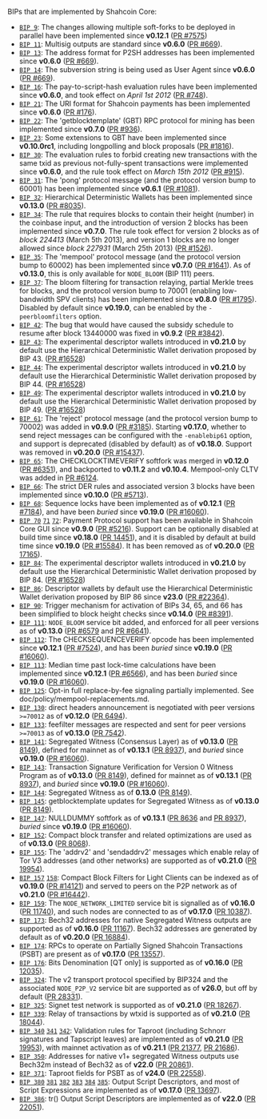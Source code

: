 BIPs that are implemented by Shahcoin Core:

* [`BIP 9`](https://github.com/shahcoin/bips/blob/master/bip-0009.mediawiki): The changes allowing multiple soft-forks to be deployed in parallel have been implemented since **v0.12.1**  ([PR #7575](https://github.com/shahcoin/shahcoin/pull/7575))
* [`BIP 11`](https://github.com/shahcoin/bips/blob/master/bip-0011.mediawiki): Multisig outputs are standard since **v0.6.0** ([PR #669](https://github.com/shahcoin/shahcoin/pull/669)).
* [`BIP 13`](https://github.com/shahcoin/bips/blob/master/bip-0013.mediawiki): The address format for P2SH addresses has been implemented since **v0.6.0** ([PR #669](https://github.com/shahcoin/shahcoin/pull/669)).
* [`BIP 14`](https://github.com/shahcoin/bips/blob/master/bip-0014.mediawiki): The subversion string is being used as User Agent since **v0.6.0** ([PR #669](https://github.com/shahcoin/shahcoin/pull/669)).
* [`BIP 16`](https://github.com/shahcoin/bips/blob/master/bip-0016.mediawiki): The pay-to-script-hash evaluation rules have been implemented since **v0.6.0**, and took effect on *April 1st 2012* ([PR #748](https://github.com/shahcoin/shahcoin/pull/748)).
* [`BIP 21`](https://github.com/shahcoin/bips/blob/master/bip-0021.mediawiki): The URI format for Shahcoin payments has been implemented since **v0.6.0** ([PR #176](https://github.com/shahcoin/shahcoin/pull/176)).
* [`BIP 22`](https://github.com/shahcoin/bips/blob/master/bip-0022.mediawiki): The 'getblocktemplate' (GBT) RPC protocol for mining has been implemented since **v0.7.0** ([PR #936](https://github.com/shahcoin/shahcoin/pull/936)).
* [`BIP 23`](https://github.com/shahcoin/bips/blob/master/bip-0023.mediawiki): Some extensions to GBT have been implemented since **v0.10.0rc1**, including longpolling and block proposals ([PR #1816](https://github.com/shahcoin/shahcoin/pull/1816)).
* [`BIP 30`](https://github.com/shahcoin/bips/blob/master/bip-0030.mediawiki): The evaluation rules to forbid creating new transactions with the same txid as previous not-fully-spent transactions were implemented since **v0.6.0**, and the rule took effect on *March 15th 2012* ([PR #915](https://github.com/shahcoin/shahcoin/pull/915)).
* [`BIP 31`](https://github.com/shahcoin/bips/blob/master/bip-0031.mediawiki): The 'pong' protocol message (and the protocol version bump to 60001) has been implemented since **v0.6.1** ([PR #1081](https://github.com/shahcoin/shahcoin/pull/1081)).
* [`BIP 32`](https://github.com/shahcoin/bips/blob/master/bip-0032.mediawiki): Hierarchical Deterministic Wallets has been implemented since **v0.13.0** ([PR #8035](https://github.com/shahcoin/shahcoin/pull/8035)).
* [`BIP 34`](https://github.com/shahcoin/bips/blob/master/bip-0034.mediawiki): The rule that requires blocks to contain their height (number) in the coinbase input, and the introduction of version 2 blocks has been implemented since **v0.7.0**. The rule took effect for version 2 blocks as of *block 224413* (March 5th 2013), and version 1 blocks are no longer allowed since *block 227931* (March 25th 2013) ([PR #1526](https://github.com/shahcoin/shahcoin/pull/1526)).
* [`BIP 35`](https://github.com/shahcoin/bips/blob/master/bip-0035.mediawiki): The 'mempool' protocol message (and the protocol version bump to 60002) has been implemented since **v0.7.0** ([PR #1641](https://github.com/shahcoin/shahcoin/pull/1641)). As of **v0.13.0**, this is only available for `NODE_BLOOM` (BIP 111) peers.
* [`BIP 37`](https://github.com/shahcoin/bips/blob/master/bip-0037.mediawiki): The bloom filtering for transaction relaying, partial Merkle trees for blocks, and the protocol version bump to 70001 (enabling low-bandwidth SPV clients) has been implemented since **v0.8.0** ([PR #1795](https://github.com/shahcoin/shahcoin/pull/1795)). Disabled by default since **v0.19.0**, can be enabled by the `-peerbloomfilters` option.
* [`BIP 42`](https://github.com/shahcoin/bips/blob/master/bip-0042.mediawiki): The bug that would have caused the subsidy schedule to resume after block 13440000 was fixed in **v0.9.2** ([PR #3842](https://github.com/shahcoin/shahcoin/pull/3842)).
* [`BIP 43`](https://github.com/shahcoin/bips/blob/master/bip-0043.mediawiki): The experimental descriptor wallets introduced in **v0.21.0** by default use the Hierarchical Deterministic Wallet derivation proposed by BIP 43. ([PR #16528](https://github.com/shahcoin/shahcoin/pull/16528))
* [`BIP 44`](https://github.com/shahcoin/bips/blob/master/bip-0044.mediawiki): The experimental descriptor wallets introduced in **v0.21.0** by default use the Hierarchical Deterministic Wallet derivation proposed by BIP 44. ([PR #16528](https://github.com/shahcoin/shahcoin/pull/16528))
* [`BIP 49`](https://github.com/shahcoin/bips/blob/master/bip-0049.mediawiki): The experimental descriptor wallets introduced in **v0.21.0** by default use the Hierarchical Deterministic Wallet derivation proposed by BIP 49. ([PR #16528](https://github.com/shahcoin/shahcoin/pull/16528))
* [`BIP 61`](https://github.com/shahcoin/bips/blob/master/bip-0061.mediawiki): The 'reject' protocol message (and the protocol version bump to 70002) was added in **v0.9.0** ([PR #3185](https://github.com/shahcoin/shahcoin/pull/3185)). Starting **v0.17.0**, whether to send reject messages can be configured with the `-enablebip61` option, and support is deprecated (disabled by default) as of **v0.18.0**. Support was removed in **v0.20.0** ([PR #15437](https://github.com/shahcoin/shahcoin/pull/15437)).
* [`BIP 65`](https://github.com/shahcoin/bips/blob/master/bip-0065.mediawiki): The CHECKLOCKTIMEVERIFY softfork was merged in **v0.12.0** ([PR #6351](https://github.com/shahcoin/shahcoin/pull/6351)), and backported to **v0.11.2** and **v0.10.4**. Mempool-only CLTV was added in [PR #6124](https://github.com/shahcoin/shahcoin/pull/6124).
* [`BIP 66`](https://github.com/shahcoin/bips/blob/master/bip-0066.mediawiki): The strict DER rules and associated version 3 blocks have been implemented since **v0.10.0** ([PR #5713](https://github.com/shahcoin/shahcoin/pull/5713)).
* [`BIP 68`](https://github.com/shahcoin/bips/blob/master/bip-0068.mediawiki): Sequence locks have been implemented as of **v0.12.1**  ([PR #7184](https://github.com/shahcoin/shahcoin/pull/7184)), and have been *buried* since **v0.19.0** ([PR #16060](https://github.com/shahcoin/shahcoin/pull/16060)).
* [`BIP 70`](https://github.com/shahcoin/bips/blob/master/bip-0070.mediawiki) [`71`](https://github.com/shahcoin/bips/blob/master/bip-0071.mediawiki) [`72`](https://github.com/shahcoin/bips/blob/master/bip-0072.mediawiki):
  Payment Protocol support has been available in Shahcoin Core GUI since **v0.9.0** ([PR #5216](https://github.com/shahcoin/shahcoin/pull/5216)).
  Support can be optionally disabled at build time since **v0.18.0** ([PR 14451](https://github.com/shahcoin/shahcoin/pull/14451)),
  and it is disabled by default at build time since **v0.19.0** ([PR #15584](https://github.com/shahcoin/shahcoin/pull/15584)).
  It has been removed as of **v0.20.0** ([PR 17165](https://github.com/shahcoin/shahcoin/pull/17165)).
* [`BIP 84`](https://github.com/shahcoin/bips/blob/master/bip-0084.mediawiki): The experimental descriptor wallets introduced in **v0.21.0** by default use the Hierarchical Deterministic Wallet derivation proposed by BIP 84. ([PR #16528](https://github.com/shahcoin/shahcoin/pull/16528))
* [`BIP 86`](https://github.com/shahcoin/bips/blob/master/bip-0086.mediawiki): Descriptor wallets by default use the Hierarchical Deterministic Wallet derivation proposed by BIP 86 since **v23.0** ([PR #22364](https://github.com/shahcoin/shahcoin/pull/22364)).
* [`BIP 90`](https://github.com/shahcoin/bips/blob/master/bip-0090.mediawiki): Trigger mechanism for activation of BIPs 34, 65, and 66 has been simplified to block height checks since **v0.14.0** ([PR #8391](https://github.com/shahcoin/shahcoin/pull/8391)).
* [`BIP 111`](https://github.com/shahcoin/bips/blob/master/bip-0111.mediawiki): `NODE_BLOOM` service bit added, and enforced for all peer versions as of **v0.13.0** ([PR #6579](https://github.com/shahcoin/shahcoin/pull/6579) and [PR #6641](https://github.com/shahcoin/shahcoin/pull/6641)).
* [`BIP 112`](https://github.com/shahcoin/bips/blob/master/bip-0112.mediawiki): The CHECKSEQUENCEVERIFY opcode has been implemented since **v0.12.1** ([PR #7524](https://github.com/shahcoin/shahcoin/pull/7524)), and has been *buried* since **v0.19.0** ([PR #16060](https://github.com/shahcoin/shahcoin/pull/16060)).
* [`BIP 113`](https://github.com/shahcoin/bips/blob/master/bip-0113.mediawiki): Median time past lock-time calculations have been implemented since **v0.12.1** ([PR #6566](https://github.com/shahcoin/shahcoin/pull/6566)), and has been *buried* since **v0.19.0** ([PR #16060](https://github.com/shahcoin/shahcoin/pull/16060)).
* [`BIP 125`](https://github.com/shahcoin/bips/blob/master/bip-0125.mediawiki): Opt-in full replace-by-fee signaling partially implemented. See doc/policy/mempool-replacements.md.
* [`BIP 130`](https://github.com/shahcoin/bips/blob/master/bip-0130.mediawiki): direct headers announcement is negotiated with peer versions `>=70012` as of **v0.12.0** ([PR 6494](https://github.com/shahcoin/shahcoin/pull/6494)).
* [`BIP 133`](https://github.com/shahcoin/bips/blob/master/bip-0133.mediawiki): feefilter messages are respected and sent for peer versions `>=70013` as of **v0.13.0** ([PR 7542](https://github.com/shahcoin/shahcoin/pull/7542)).
* [`BIP 141`](https://github.com/shahcoin/bips/blob/master/bip-0141.mediawiki): Segregated Witness (Consensus Layer) as of **v0.13.0** ([PR 8149](https://github.com/shahcoin/shahcoin/pull/8149)), defined for mainnet as of **v0.13.1** ([PR 8937](https://github.com/shahcoin/shahcoin/pull/8937)), and *buried* since **v0.19.0** ([PR #16060](https://github.com/shahcoin/shahcoin/pull/16060)).
* [`BIP 143`](https://github.com/shahcoin/bips/blob/master/bip-0143.mediawiki): Transaction Signature Verification for Version 0 Witness Program as of **v0.13.0** ([PR 8149](https://github.com/shahcoin/shahcoin/pull/8149)), defined for mainnet as of **v0.13.1** ([PR 8937](https://github.com/shahcoin/shahcoin/pull/8937)), and *buried* since **v0.19.0** ([PR #16060](https://github.com/shahcoin/shahcoin/pull/16060)).
* [`BIP 144`](https://github.com/shahcoin/bips/blob/master/bip-0144.mediawiki): Segregated Witness as of **0.13.0** ([PR 8149](https://github.com/shahcoin/shahcoin/pull/8149)).
* [`BIP 145`](https://github.com/shahcoin/bips/blob/master/bip-0145.mediawiki): getblocktemplate updates for Segregated Witness as of **v0.13.0** ([PR 8149](https://github.com/shahcoin/shahcoin/pull/8149)).
* [`BIP 147`](https://github.com/shahcoin/bips/blob/master/bip-0147.mediawiki): NULLDUMMY softfork as of **v0.13.1** ([PR 8636](https://github.com/shahcoin/shahcoin/pull/8636) and [PR 8937](https://github.com/shahcoin/shahcoin/pull/8937)), *buried* since **v0.19.0** ([PR #16060](https://github.com/shahcoin/shahcoin/pull/16060)).
* [`BIP 152`](https://github.com/shahcoin/bips/blob/master/bip-0152.mediawiki): Compact block transfer and related optimizations are used as of **v0.13.0** ([PR 8068](https://github.com/shahcoin/shahcoin/pull/8068)).
* [`BIP 155`](https://github.com/shahcoin/bips/blob/master/bip-0155.mediawiki): The 'addrv2' and 'sendaddrv2' messages which enable relay of Tor V3 addresses (and other networks) are supported as of **v0.21.0** ([PR 19954](https://github.com/shahcoin/shahcoin/pull/19954)).
* [`BIP 157`](https://github.com/shahcoin/bips/blob/master/bip-0157.mediawiki)
  [`158`](https://github.com/shahcoin/bips/blob/master/bip-0158.mediawiki): Compact Block Filters for Light Clients can be indexed as of **v0.19.0** ([PR #14121](https://github.com/shahcoin/shahcoin/pull/14121)) and served to peers on the P2P network as of **v0.21.0** ([PR #16442](https://github.com/shahcoin/shahcoin/pull/16442)).
* [`BIP 159`](https://github.com/shahcoin/bips/blob/master/bip-0159.mediawiki): The `NODE_NETWORK_LIMITED` service bit is signalled as of **v0.16.0** ([PR 11740](https://github.com/shahcoin/shahcoin/pull/11740)), and such nodes are connected to as of **v0.17.0** ([PR 10387](https://github.com/shahcoin/shahcoin/pull/10387)).
* [`BIP 173`](https://github.com/shahcoin/bips/blob/master/bip-0173.mediawiki): Bech32 addresses for native Segregated Witness outputs are supported as of **v0.16.0** ([PR 11167](https://github.com/shahcoin/shahcoin/pull/11167)). Bech32 addresses are generated by default as of **v0.20.0** ([PR 16884](https://github.com/shahcoin/shahcoin/pull/16884)).
* [`BIP 174`](https://github.com/shahcoin/bips/blob/master/bip-0174.mediawiki): RPCs to operate on Partially Signed Shahcoin Transactions (PSBT) are present as of **v0.17.0** ([PR 13557](https://github.com/shahcoin/shahcoin/pull/13557)).
* [`BIP 176`](https://github.com/shahcoin/bips/blob/master/bip-0176.mediawiki): Bits Denomination [QT only] is supported as of **v0.16.0** ([PR 12035](https://github.com/shahcoin/shahcoin/pull/12035)).
* [`BIP 324`](https://github.com/shahcoin/bips/blob/master/bip-0324.mediawiki): The v2 transport protocol specified by BIP324 and the associated `NODE_P2P_V2` service bit are supported as of **v26.0**, but off by default ([PR 28331](https://github.com/shahcoin/shahcoin/pull/28331)).
* [`BIP 325`](https://github.com/shahcoin/bips/blob/master/bip-0325.mediawiki): Signet test network is supported as of **v0.21.0** ([PR 18267](https://github.com/shahcoin/shahcoin/pull/18267)).
* [`BIP 339`](https://github.com/shahcoin/bips/blob/master/bip-0339.mediawiki): Relay of transactions by wtxid is supported as of **v0.21.0** ([PR 18044](https://github.com/shahcoin/shahcoin/pull/18044)).
* [`BIP 340`](https://github.com/shahcoin/bips/blob/master/bip-0340.mediawiki)
  [`341`](https://github.com/shahcoin/bips/blob/master/bip-0341.mediawiki)
  [`342`](https://github.com/shahcoin/bips/blob/master/bip-0342.mediawiki):
  Validation rules for Taproot (including Schnorr signatures and Tapscript
  leaves) are implemented as of **v0.21.0** ([PR 19953](https://github.com/shahcoin/shahcoin/pull/19953)),
  with mainnet activation as of **v0.21.1** ([PR 21377](https://github.com/shahcoin/shahcoin/pull/21377),
  [PR 21686](https://github.com/shahcoin/shahcoin/pull/21686)).
* [`BIP 350`](https://github.com/shahcoin/bips/blob/master/bip-0350.mediawiki): Addresses for native v1+ segregated Witness outputs use Bech32m instead of Bech32 as of **v22.0** ([PR 20861](https://github.com/shahcoin/shahcoin/pull/20861)).
* [`BIP 371`](https://github.com/shahcoin/bips/blob/master/bip-0371.mediawiki): Taproot fields for PSBT as of **v24.0** ([PR 22558](https://github.com/shahcoin/shahcoin/pull/22558)).
* [`BIP 380`](https://github.com/shahcoin/bips/blob/master/bip-0380.mediawiki)
  [`381`](https://github.com/shahcoin/bips/blob/master/bip-0381.mediawiki)
  [`382`](https://github.com/shahcoin/bips/blob/master/bip-0382.mediawiki)
  [`383`](https://github.com/shahcoin/bips/blob/master/bip-0383.mediawiki)
  [`384`](https://github.com/shahcoin/bips/blob/master/bip-0384.mediawiki)
  [`385`](https://github.com/shahcoin/bips/blob/master/bip-0385.mediawiki):
  Output Script Descriptors, and most of Script Expressions are implemented as of **v0.17.0** ([PR 13697](https://github.com/shahcoin/shahcoin/pull/13697)).
* [`BIP 386`](https://github.com/shahcoin/bips/blob/master/bip-0386.mediawiki): tr() Output Script Descriptors are implemented as of **v22.0** ([PR 22051](https://github.com/shahcoin/shahcoin/pull/22051)).
